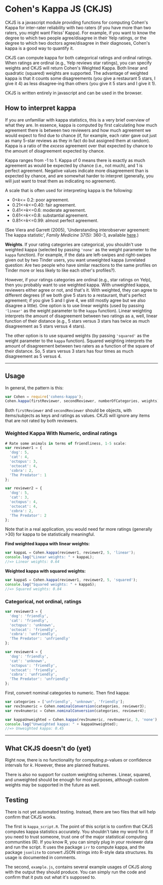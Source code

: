 # Cohen's Kappa JS (CKJS)

CKJS is a javascript module providing functions for computing Cohen's Kappa for inter-rater
reliability with two raters (if you have more than two raters, you might want
Fleiss' Kappa). For example, if you want to know the degree to which two people
agree/disagree in their Yelp ratings, or the degree to which two doctors agree/disagree in their
diagnoses, Cohen's kappa is a good way to quantify it. 

CKJS can compute kappa for both categorical ratings and ordinal ratings. When
ratings are ordinal (e.g., Yelp reviews star ratings), you can specify weights and
CKJS will return Cohen's Weighted Kappa. Both linear and quadratic (squared)
weights are supported. The advantage of weighted kappa is that it counts some
disagreements (you give a restaurant 5 stars, I give it 4) as less disagree-ing
than others (you give it 5 stars and I give it 1). 

CKJS is written entirely in javascript and can be used in the
browser. 

## How to interpret kappa  
If you are unfamiliar with kappa statistics, this is a very brief overview of what
they are. In essence, kappa is computed by first calculating how much agreement
there is between two reviewers and how much agreement we would expect to find due
to chance (if, for example, each rater gave out just as many 5-star reviews as they
in fact do but assigned them at random).  Kappa is a ratio of the *excess*
agreement over that expected by chance to the amount of *dis*agreement expected by
chance. 

Kappa ranges from -1 to 1. Kappa of 0 means there is exactly as much agreement as
would be expected by chance (i.e., not much), and 1 is perfect agreement.  Negative
values indicate more disagreement than is expected by chance, and are somewhat
harder to interpret (generally, you will just want to treat them as indicating no
agreement). 

A scale that is often used for interpreting kappa is the following:

- 0<*k*<= 0.2: poor agreement. 
- 0.21<=*k*<=0.40: fair agreement. 
- 0.41<=*k*<=0.6: moderate agreement.
- 0.61<=*k*<=0.8: substantial agreement. 
- 0.81<=*k*<=0.99: almost perfect agreement.

(See Viera and Garrett (2005), 'Understanding interobserver agreement:
The kappa statistic', *Family Medicine* 37(5): 360-3, available [here][viera].)

[viera]:http://virtualhost.cs.columbia.edu/~julia/courses/CS6998/Interrater_agreement.Kappa_statistic.pdf

**Weights**. If your rating categories are categorical, you shouldn't use weighted
kappa (selected by passing `'none'` as the weight parameter to the `kappa` function). For example,
if the data are left-swipes and right-swipes given out by two Tinder users, you want
unweighted kappa (unrelated question: Are two people who have similar reactions to the same
profiles on Tinder more or less likely to like each other's profiles?).  

However, if your ratings categories are ordinal (e.g., star ratings on Yelp), then
you probably want to use weighted kappa. With unweighted kappa, reviewers either
agree or not, and that's it. With weighted, they can agree to different degrees (if
we both give 5 stars to a restaurant, that's perfect agreement; if you give 5 and I
give 4, we still mostly agree but we also disagree a little). One option is to use
linear weights (used by passing `'linear'` as the weight parameter to the `kappa`
function). Linear
weighting interprets the amount of disagreement between two ratings as a, well,
linear function of their distance (e.g., 5 stars versus 3 stars has twice as much
disagreement as 5 stars versus 4 stars).  

The other option is to use squared weights (by passing `'squared'` as the weight
parameter to the `kappa` function).  Squared weighting interprets the amount of
disagreement between two raters as a function of the square of their distance. So,
5 stars versus 3 stars has four times as much disagreement as 5 versus 4. 

-----------

## Usage 

In general, the pattern is this:

```javascript
var Cohen = require('cohens-kappa');
Cohen.kappa(firstReviewer, secondReviewer, numberOfCategories, weights);
```
Both `firstReviewer` and `secondReviewer` should be objects, with items/subjects as keys and
ratings as values. CKJS will ignore any items that are not rated by both reviewers. 

### Weighted Kappa With Numeric, ordinal ratings 
```javascript
# Rate some animals in terms of friendliness, 1-5 scale:
var reviewer1 = {
  'dog': 5,
  'cat': 4,
  'octopus': 3,
  'octocat': 4,
  'cobra': 2,
  'The Predator': 1
};

var reviewer2 = {
  'dog': 5,
  'cat': 3,
  'octopus': 4,
  'octocat': 4,
  'cobra': 2,
  'The Predator': 2
};
```
Note that in a real application, you would need far more ratings (generally >30)
for kappa to be statistically meaningful. 

**Find weighted kappa with linear weights:**

```javascript
var kappaL = Cohen.kappa(reviewer1, reviewer2, 5, 'linear');
console.log("Linear weights: " + kappaL);
//=> Linear weights: 0.64
```
**Weighted kappa with squared weights:**

```javascript
var kappaS = Cohen.kappa(reviewer1, reviewer2, 5, 'squared');
console.log("Squared weights: " + kappaS);
//=> Squared weights: 0.84
```
### Categorical, not ordinal, ratings 
```javascript
var reviewer3 = {
  'dog': 'friendly',
  'cat': 'friendly',
  'octopus': 'unknown',
  'octocat': 'friendly',
  'cobra': 'unfriendly',
  'The Predator': 'unfriendly'
};

var reviewer4 = {
  'dog': 'friendly',
  'cat': 'unknown',
  'octopus': 'friendly',
  'octocat': 'friendly',
  'cobra': 'unfriendly',
  'The Predator': 'unfriendly'
};
```
First, convert nominal categories to numeric. Then find kappa:

```javascript
var categories = ['unfriendly', 'unknown', 'friendly'];
var rev3numeric = Cohen.nominalConversion(categories, reviewer3);
var rev4numeric = Cohen.nominalConversion(categories, reviewer4);

var kappaUnweighted = Cohen.kappa(rev3numeric, rev4numeric, 3, 'none');
console.log("Unweighted kappa: " + kappaUnweighted);
//=> Unweighted kappa: 0.45 
```
---------------

## What CKJS doesn't do (yet)  

Right now, there is no functionality for computing *p*-values or confidence intervals
for *k*. However, these are planned features.  

There is also no support for custom weighting schemes. Linear, squared, and
unweighted should be enough for most purposes, although custom weights may be
supported in the future as well. 

## Testing 

There is not yet automated testing. Instead, there are two files that will help confirm that CKJS works. 

The first is `kappa_script.R`. The point of this script is to confirm that CKJS
computes kappa statistics accurately.  You shouldn't take my word for it.  If you
need to trust someone, trust one of the major statistical computing communities
(R).  If you know R, you can simply plug in your reviewer data and run the script.
It uses the package `irr` to compute kappa, and the package `jsonlite` to convert
JSON strings into R-style data structures. Its usage is documented in comments.

The second, `example.js`, contains several example usages of CKJS along with the
output they should produce. You can simply run the code and confirm that it puts
out what it's supposed to. 


